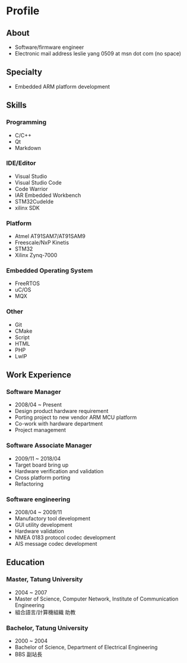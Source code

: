 # Profile

## About

- Software/firmware engineer
- Electronic mail address leslie yang 0509 at msn dot com (no space)

## Specialty

- Embedded ARM platform development

## Skills

### Programming

- C/C++
- Qt
- Markdown

### IDE/Editor

- Visual Studio
- Visual Studio Code
- Code Warrior
- IAR Embedded Workbench
- STM32CudeIde
- xilinx SDK

### Platform

- Atmel AT91SAM7/AT91SAM9
- Freescale/NxP Kinetis
- STM32
- Xilinx Zynq-7000

### Embedded Operating System

- FreeRTOS
- uC/OS
- MQX

### Other

- Git
- CMake
- Script
- HTML
- PHP
- LwIP

## Work Experience

### Software Manager

- 2008/04 ~ Present
- Design product hardware requirement
- Porting project to new vendor ARM MCU platform
- Co-work with hardware department
- Project management

### Software Associate Manager

- 2009/11 ~ 2018/04
- Target board bring up
- Hardware verification and validation
- Cross platform porting
- Refactoring

### Software engineering

- 2008/04 ~ 2009/11
- Manufactory tool development
- GUI utility development
- Hardware validation
- NMEA 0183 protocol codec development
- AIS message codec development

## Education

### Master, Tatung University

- 2004 ~ 2007
- Master of Science, Computer Network, Institute of Communication Engineering
- 組合語言/計算機組織 助教

### Bachelor, Tatung University

- 2000 ~ 2004
- Bachelor of Science, Department of Electrical Engineering
- BBS 副站長
